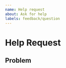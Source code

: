 ```yaml
---
name: Help request
about: Ask for help
labels: feedback/question
---
```


# Help Request

<!-- Provide a general summary of the issue in the title above. -->

## Problem

<!-- Describe your problem or state your question. -->

<!-- What have you attempted to do to workaround the problem? -->

<!-- What type of help do you need from us? -->
